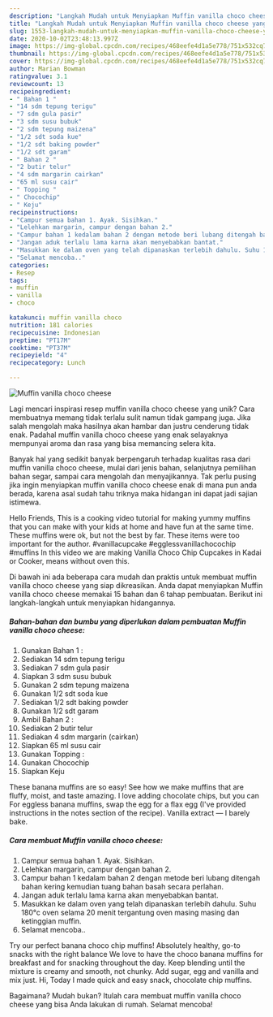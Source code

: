 ```yaml
---
description: "Langkah Mudah untuk Menyiapkan Muffin vanilla choco cheese yang Bisa Manjain Lidah"
title: "Langkah Mudah untuk Menyiapkan Muffin vanilla choco cheese yang Bisa Manjain Lidah"
slug: 1553-langkah-mudah-untuk-menyiapkan-muffin-vanilla-choco-cheese-yang-bisa-manjain-lidah
date: 2020-10-02T23:48:13.997Z
image: https://img-global.cpcdn.com/recipes/468eefe4d1a5e778/751x532cq70/muffin-vanilla-choco-cheese-foto-resep-utama.jpg
thumbnail: https://img-global.cpcdn.com/recipes/468eefe4d1a5e778/751x532cq70/muffin-vanilla-choco-cheese-foto-resep-utama.jpg
cover: https://img-global.cpcdn.com/recipes/468eefe4d1a5e778/751x532cq70/muffin-vanilla-choco-cheese-foto-resep-utama.jpg
author: Marian Bowman
ratingvalue: 3.1
reviewcount: 13
recipeingredient:
- " Bahan 1 "
- "14 sdm tepung terigu"
- "7 sdm gula pasir"
- "3 sdm susu bubuk"
- "2 sdm tepung maizena"
- "1/2 sdt soda kue"
- "1/2 sdt baking powder"
- "1/2 sdt garam"
- " Bahan 2 "
- "2 butir telur"
- "4 sdm margarin cairkan"
- "65 ml susu cair"
- " Topping "
- " Chocochip"
- " Keju"
recipeinstructions:
- "Campur semua bahan 1. Ayak. Sisihkan."
- "Lelehkan margarin, campur dengan bahan 2."
- "Campur bahan 1 kedalam bahan 2 dengan metode beri lubang ditengah bahan kering kemudian tuang bahan basah secara perlahan."
- "Jangan aduk terlalu lama karna akan menyebabkan bantat."
- "Masukkan ke dalam oven yang telah dipanaskan terlebih dahulu. Suhu 180°c oven selama 20 menit tergantung oven masing masing dan ketinggian muffin."
- "Selamat mencoba.."
categories:
- Resep
tags:
- muffin
- vanilla
- choco

katakunci: muffin vanilla choco 
nutrition: 181 calories
recipecuisine: Indonesian
preptime: "PT17M"
cooktime: "PT37M"
recipeyield: "4"
recipecategory: Lunch

---
```



![Muffin vanilla choco cheese](https://img-global.cpcdn.com/recipes/468eefe4d1a5e778/751x532cq70/muffin-vanilla-choco-cheese-foto-resep-utama.jpg)

Lagi mencari inspirasi resep muffin vanilla choco cheese yang unik? Cara membuatnya memang tidak terlalu sulit namun tidak gampang juga. Jika salah mengolah maka hasilnya akan hambar dan justru cenderung tidak enak. Padahal muffin vanilla choco cheese yang enak selayaknya mempunyai aroma dan rasa yang bisa memancing selera kita.

Banyak hal yang sedikit banyak berpengaruh terhadap kualitas rasa dari muffin vanilla choco cheese, mulai dari jenis bahan, selanjutnya pemilihan bahan segar, sampai cara mengolah dan menyajikannya. Tak perlu pusing jika ingin menyiapkan muffin vanilla choco cheese enak di mana pun anda berada, karena asal sudah tahu triknya maka hidangan ini dapat jadi sajian istimewa.

Hello Friends, This is a cooking video tutorial for making yummy muffins that you can make with your kids at home and have fun at the same time. These muffins were ok, but not the best by far. These items were too important for the author. #vanillacupcake #egglessvanillachocochip #muffins In this video we are making Vanilla Choco Chip Cupcakes in Kadai or Cooker, means without oven this.


Di bawah ini ada beberapa cara mudah dan praktis untuk membuat muffin vanilla choco cheese yang siap dikreasikan. Anda dapat menyiapkan Muffin vanilla choco cheese memakai 15 bahan dan 6 tahap pembuatan. Berikut ini langkah-langkah untuk menyiapkan hidangannya.

<!--inarticleads1-->

##### Bahan-bahan dan bumbu yang diperlukan dalam pembuatan Muffin vanilla choco cheese:

1. Gunakan  Bahan 1 :
1. Sediakan 14 sdm tepung terigu
1. Sediakan 7 sdm gula pasir
1. Siapkan 3 sdm susu bubuk
1. Gunakan 2 sdm tepung maizena
1. Gunakan 1/2 sdt soda kue
1. Sediakan 1/2 sdt baking powder
1. Gunakan 1/2 sdt garam
1. Ambil  Bahan 2 :
1. Sediakan 2 butir telur
1. Sediakan 4 sdm margarin (cairkan)
1. Siapkan 65 ml susu cair
1. Gunakan  Topping :
1. Gunakan  Chocochip
1. Siapkan  Keju


These banana muffins are so easy! See how we make muffins that are fluffy, moist, and taste amazing. I love adding chocolate chips, but you can For eggless banana muffins, swap the egg for a flax egg (I&#39;ve provided instructions in the notes section of the recipe). Vanilla extract — I barely bake. 

<!--inarticleads2-->

##### Cara membuat Muffin vanilla choco cheese:

1. Campur semua bahan 1. Ayak. Sisihkan.
1. Lelehkan margarin, campur dengan bahan 2.
1. Campur bahan 1 kedalam bahan 2 dengan metode beri lubang ditengah bahan kering kemudian tuang bahan basah secara perlahan.
1. Jangan aduk terlalu lama karna akan menyebabkan bantat.
1. Masukkan ke dalam oven yang telah dipanaskan terlebih dahulu. Suhu 180°c oven selama 20 menit tergantung oven masing masing dan ketinggian muffin.
1. Selamat mencoba..


Try our perfect banana choco chip muffins! Absolutely healthy, go-to snacks with the right balance We love to have the choco banana muffins for breakfast and for snacking throughout the day. Keep blending until the mixture is creamy and smooth, not chunky. Add sugar, egg and vanilla and mix just. Hi, Today I made quick and easy snack, chocolate chip muffins. 

Bagaimana? Mudah bukan? Itulah cara membuat muffin vanilla choco cheese yang bisa Anda lakukan di rumah. Selamat mencoba!
